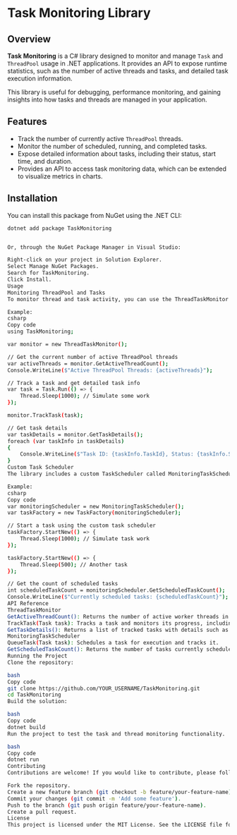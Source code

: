 # Task Monitoring Library

## Overview

**Task Monitoring** is a C# library designed to monitor and manage `Task` and `ThreadPool` usage in .NET applications. It provides an API to expose runtime statistics, such as the number of active threads and tasks, and detailed task execution information.

This library is useful for debugging, performance monitoring, and gaining insights into how tasks and threads are managed in your application.

## Features

- Track the number of currently active `ThreadPool` threads.
- Monitor the number of scheduled, running, and completed tasks.
- Expose detailed information about tasks, including their status, start time, and duration.
- Provides an API to access task monitoring data, which can be extended to visualize metrics in charts.

## Installation

You can install this package from NuGet using the .NET CLI:

```bash
dotnet add package TaskMonitoring


Or, through the NuGet Package Manager in Visual Studio:

Right-click on your project in Solution Explorer.
Select Manage NuGet Packages.
Search for TaskMonitoring.
Click Install.
Usage
Monitoring ThreadPool and Tasks
To monitor thread and task activity, you can use the ThreadTaskMonitor class, which provides methods to track task execution and thread pool status.

Example:
csharp
Copy code
using TaskMonitoring;

var monitor = new ThreadTaskMonitor();

// Get the current number of active ThreadPool threads
var activeThreads = monitor.GetActiveThreadCount();
Console.WriteLine($"Active ThreadPool Threads: {activeThreads}");

// Track a task and get detailed task info
var task = Task.Run(() => {
    Thread.Sleep(1000); // Simulate some work
});

monitor.TrackTask(task);

// Get task details
var taskDetails = monitor.GetTaskDetails();
foreach (var taskInfo in taskDetails)
{
    Console.WriteLine($"Task ID: {taskInfo.TaskId}, Status: {taskInfo.Status}");
}
Custom Task Scheduler
The library includes a custom TaskScheduler called MonitoringTaskScheduler that tracks tasks as they are scheduled and executed.

Example:
csharp
Copy code
var monitoringScheduler = new MonitoringTaskScheduler();
var taskFactory = new TaskFactory(monitoringScheduler);

// Start a task using the custom task scheduler
taskFactory.StartNew(() => {
    Thread.Sleep(1000); // Simulate task work
});

taskFactory.StartNew(() => {
    Thread.Sleep(500); // Another task
});

// Get the count of scheduled tasks
int scheduledTaskCount = monitoringScheduler.GetScheduledTaskCount();
Console.WriteLine($"Currently scheduled tasks: {scheduledTaskCount}");
API Reference
ThreadTaskMonitor
GetActiveThreadCount(): Returns the number of active worker threads in the ThreadPool.
TrackTask(Task task): Tracks a task and monitors its progress, including start and end times.
GetTaskDetails(): Returns a list of tracked tasks with details such as task ID, status, start time, and duration.
MonitoringTaskScheduler
QueueTask(Task task): Schedules a task for execution and tracks it.
GetScheduledTaskCount(): Returns the number of tasks currently scheduled in the task scheduler.
Running the Project
Clone the repository:

bash
Copy code
git clone https://github.com/YOUR_USERNAME/TaskMonitoring.git
cd TaskMonitoring
Build the solution:

bash
Copy code
dotnet build
Run the project to test the task and thread monitoring functionality.

bash
Copy code
dotnet run
Contributing
Contributions are welcome! If you would like to contribute, please follow these steps:

Fork the repository.
Create a new feature branch (git checkout -b feature/your-feature-name).
Commit your changes (git commit -m 'Add some feature').
Push to the branch (git push origin feature/your-feature-name).
Create a pull request.
License
This project is licensed under the MIT License. See the LICENSE file for more information.
